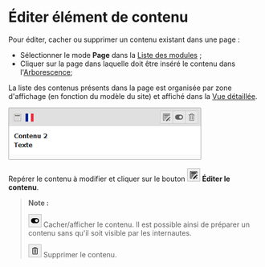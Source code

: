# Éditer élément de contenu

Pour éditer, cacher ou supprimer un contenu existant dans une page :

* Sélectionner le mode **Page** dans la [Liste des modules](../se-reperer-dans-le-backend.md) ;
* Cliquer sur la page dans laquelle doit être inséré le contenu dans l'[Arborescence](../se-reperer-dans-le-backend.md);

La liste des contenus présents dans la page est organisée par zone d'affichage \(en fonction du modèle du site\) et affiché dans la [Vue détaillée](../se-reperer-dans-le-backend.md).

![](../.gitbook/assets/edit_content.png)

Repérer le contenu à modifier et cliquer sur le bouton ![](../.gitbook/assets/edit_btn.png) **Éditer le contenu**.

> **Note :**
>
> ![](../.gitbook/assets/hide_btn.png) Cacher/afficher le contenu. Il est possible ainsi de préparer un contenu sans qu'il soit visible par les internautes.
>
> ![](../.gitbook/assets/rm_btn.png) Supprimer le contenu.

